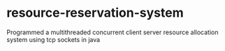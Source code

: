 # resource-reservation-system
Programmed a multithreaded concurrent client server resource allocation system using tcp sockets in java

